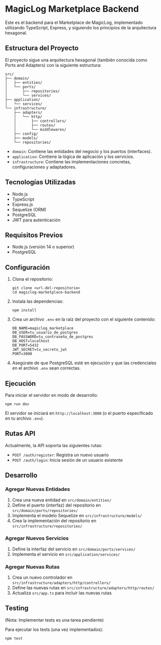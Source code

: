# MagicLog Marketplace Backend

Este es el backend para el Marketplace de MagicLog, implementado utilizando TypeScript, Express, y siguiendo los principios de la arquitectura hexagonal.

## Estructura del Proyecto

El proyecto sigue una arquitectura hexagonal (también conocida como Ports and Adapters) con la siguiente estructura:

```
src/
├── domain/
│   ├── entities/
│   └── ports/
│       ├── repositories/
│       └── services/
├── application/
│   └── services/
└── infrastructure/
    ├── adapters/
    │   └── http/
    │       ├── controllers/
    │       ├── routes/
    │       └── middlewares/
    ├── config/
    ├── models/
    └── repositories/
```

- `domain`: Contiene las entidades del negocio y los puertos (interfaces).
- `application`: Contiene la lógica de aplicación y los servicios.
- `infrastructure`: Contiene las implementaciones concretas, configuraciones y adaptadores.

## Tecnologías Utilizadas

- Node.js
- TypeScript
- Express.js
- Sequelize (ORM)
- PostgreSQL
- JWT para autenticación

## Requisitos Previos

- Node.js (versión 14 o superior)
- PostgreSQL

## Configuración

1. Clona el repositorio:
   ```
   git clone <url-del-repositorio>
   cd magiclog-marketplace-backend
   ```

2. Instala las dependencias:
   ```
   npm install
   ```

3. Crea un archivo `.env` en la raíz del proyecto con el siguiente contenido:
   ```
   DB_NAME=magiclog_marketplace
   DB_USER=tu_usuario_de_postgres
   DB_PASSWORD=tu_contraseña_de_postgres
   DB_HOST=localhost
   DB_PORT=5432
   JWT_SECRET=tu_secreto_jwt
   PORT=3000
   ```

4. Asegúrate de que PostgreSQL esté en ejecución y que las credenciales en el archivo `.env` sean correctas.

## Ejecución

Para iniciar el servidor en modo de desarrollo:

```
npm run dev
```

El servidor se iniciará en `http://localhost:3000` (o el puerto especificado en tu archivo `.env`).

## Rutas API

Actualmente, la API soporta las siguientes rutas:

- `POST /auth/register`: Registra un nuevo usuario
- `POST /auth/login`: Inicia sesión de un usuario existente

## Desarrollo

### Agregar Nuevas Entidades

1. Crea una nueva entidad en `src/domain/entities/`
2. Define el puerto (interfaz) del repositorio en `src/domain/ports/repositories/`
3. Implementa el modelo Sequelize en `src/infrastructure/models/`
4. Crea la implementación del repositorio en `src/infrastructure/repositories/`

### Agregar Nuevos Servicios

1. Define la interfaz del servicio en `src/domain/ports/services/`
2. Implementa el servicio en `src/application/services/`

### Agregar Nuevas Rutas

1. Crea un nuevo controlador en `src/infrastructure/adapters/http/controllers/`
2. Define las nuevas rutas en `src/infrastructure/adapters/http/routes/`
3. Actualiza `src/app.ts` para incluir las nuevas rutas

## Testing

(Nota: Implementar tests es una tarea pendiente)

Para ejecutar los tests (una vez implementados):

```
npm test
```
